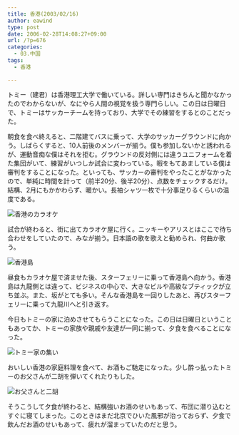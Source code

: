 ```yaml
---
title: 香港(2003/02/16)
author: eawind
type: post
date: 2006-02-28T14:08:27+09:00
url: /?p=676
categories:
  - 03.中国
tags:
  - 香港

---
```

トミー（建君）は香港理工大学で働いている。詳しい専門はきちんと聞かなかったのでわからないが、なにやら人間の視覚を扱う専門らしい。この日は日曜日で、トミーはサッカーチームを持っており、大学でその練習をするとのことだった。

朝食を食べ終えると、二階建てバスに乗って、大学のサッカーグラウンドに向かう。しばらくすると、10人前後のメンバーが揃う。僕も参加しないかと誘われるが、運動音痴な僕はそれを拒む。グラウンドの反対側には違うユニフォームを着た集団がいて、練習がいつしか試合に変わっている。暇をもてあましている僕は審判をすることになった。といっても、サッカーの審判をやったことがなかったので、単純に時間を計って（前半20分、後半20分）、点数をチェックするだけ。結構、2月にもかかわらず、暖かい。長袖シャツ一枚で十分事足りるくらいの温度である。

![香港のカラオケ](/img/wp/2006/02/200302160725161.jpg)

試合が終わると、街に出てカラオケ屋に行く。ニッキーやアリスとはここで待ち合わせをしていたので、みなが揃う。日本語の歌を歌えと勧められ、何曲か歌う。

![香港島](/img/wp/2006/02/200302160921181.jpg)

昼食もカラオケ屋で済ませた後、スターフェリーに乗って香港島へ向かう。香港島は九龍側とは違って、ビジネスの中心で、大きなビルや高級なブティックが立ち並ぶ。また、坂がとても多い。そんな香港島を一回りしたあと、再びスターフェリーに乗って九龍川へと引き返す。

今日もトミーの家に泊めさせてもらうことになった。この日は日曜日ということもあってか、トミーの家族や親戚や友達が一同に揃って、夕食を食べることになった。

![トミー家の集い](/img/wp/2006/02/200302161425201.jpg)

おいしい香港の家庭料理を食べて、お酒もご馳走になった。少し酔っ払ったトミーのお父さんが二胡を弾いてくれたりもした。

![お父さんと二胡](/img/wp/2006/02/200302161450581.jpg)

そうこうして夕食が終わると、結構強いお酒のせいもあって、布団に潜り込むとすぐに寝てしまった。このときはまだ北京でひいた風邪が治っておらず、夕食で飲んだお酒のせいもあって、疲れが溜まっていたのだと思う。
